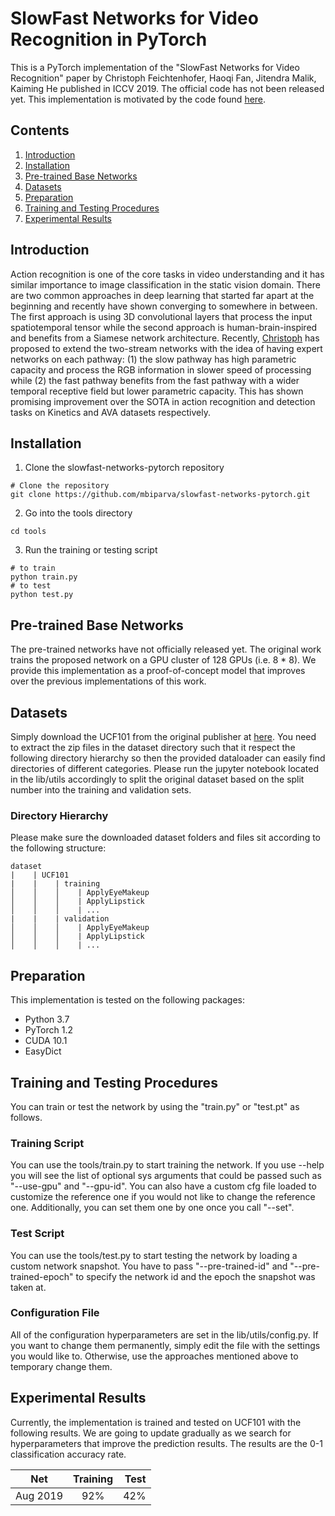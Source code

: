 # SlowFast Networks for Video Recognition in PyTorch
This is a PyTorch implementation of the "SlowFast Networks for Video Recognition" paper by Christoph Feichtenhofer, Haoqi Fan, Jitendra Malik, Kaiming He published in ICCV 2019. The official code has not been released yet. This implementation is motivated by the code found [here](https://github.com/r1ch88/SlowFastNetworks).

## Contents

1. [Introduction](#introduction)
2. [Installation](#installation)
3. [Pre-trained Base Networks](#pre-trained-base-networks)
4. [Datasets](#datasets)
5. [Preparation](#preparation)
6. [Training and Testing Procedures](#training-and-testing-procedures)
7. [Experimental Results](#experimental-results)

## Introduction
Action recognition is one of the core tasks in video understanding and it has similar importance to image classification in the static vision domain. There are two common approaches in deep learning that started far apart at the beginning and recently have shown converging to somewhere in between. The first approach is using 3D convolutional layers that process the input spatiotemporal tensor while the second approach is human-brain-inspired and benefits from a Siamese network architecture. Recently, [Christoph](https://arxiv.org/abs/1812.03982) has proposed to extend the two-stream networks with the idea of having expert networks on each pathway: (1) the slow pathway has high parametric capacity and process the RGB information in slower speed of processing while (2) the fast pathway benefits from the fast pathway with a wider temporal receptive field but lower parametric capacity. This has shown promising improvement over the SOTA in action recognition and detection tasks on Kinetics and AVA datasets respectively.

## Installation

1. Clone the slowfast-networks-pytorch repository

```shell
# Clone the repository
git clone https://github.com/mbiparva/slowfast-networks-pytorch.git
```

2. Go into the tools directory

```shell
cd tools
```

3. Run the training or testing script
```shell
# to train
python train.py
# to test
python test.py
```

## Pre-trained Base Networks
The pre-trained networks have not officially released yet. The original work trains the proposed network on a GPU cluster of 128 GPUs (i.e. 8 * 8). We provide this implementation as a proof-of-concept model that improves over the previous implementations of this work.

## Datasets
Simply download the UCF101 from the original publisher at [here](https://www.crcv.ucf.edu/data/UCF101.php). You need to extract the zip files in the dataset directory such that it respect the following directory hierarchy so then the provided dataloader can easily find directories of different categories. Please run the jupyter notebook located in the lib/utils accordingly to split the original dataset based on the split number into the training and validation sets.

### Directory Hierarchy
Please make sure the downloaded dataset folders and files sit according to the following structure:

```
dataset
|    | UCF101
|    |    | training
│    │    │    | ApplyEyeMakeup  
│    │    │    | ApplyLipstick  
│    │    │    | ...  
|    |    | validation
│    │    │    | ApplyEyeMakeup  
│    │    │    | ApplyLipstick  
│    │    │    | ...  
```
## Preparation
This implementation is tested on the following packages:
* Python 3.7
* PyTorch 1.2
* CUDA 10.1
* EasyDict

## Training and Testing Procedures
You can train or test the network by using the "train.py" or "test.pt" as follows.

### Training Script
You can use the tools/train.py to start training the network. If you use --help you will see the list of optional sys arguments that could be passed such as "--use-gpu" and "--gpu-id". You can also have a custom cfg file loaded to customize the reference one if you would not like to change the reference one. Additionally, you can set them one by one once you call "--set".

### Test Script
You can use the tools/test.py to start testing the network by loading a custom network snapshot. You have to pass "--pre-trained-id" and "--pre-trained-epoch" to specify the network id and the epoch the snapshot was taken at.

### Configuration File
All of the configuration hyperparameters are set in the lib/utils/config.py. If you want to change them permanently, simply edit the file with the settings you would like to. Otherwise, use the approaches mentioned above to temporary change them.

## Experimental Results
Currently, the implementation is trained and tested on UCF101 with the following results. We are going to update gradually as we search for hyperparameters that improve the prediction results. The results are the 0-1 classification accuracy rate.

| Net           | Training      | Test  |
| ------------- |:-------------:| -----:|
| Aug 2019      | 92%           | 42%   |
